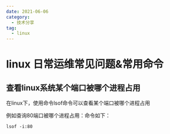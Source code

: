 ```yaml
---
date: 2021-06-06
category:
  - 技术分享
tag:
  - linux
---
```


# linux 日常运维常见问题&常用命令

## 查看linux系统某个端口被哪个进程占用
在linux下，使用命令lsof命令可以查看某个端口被哪个进程占用

例如查询80端口被哪个进程占用：命令如下：
```
lsof -i:80
```


